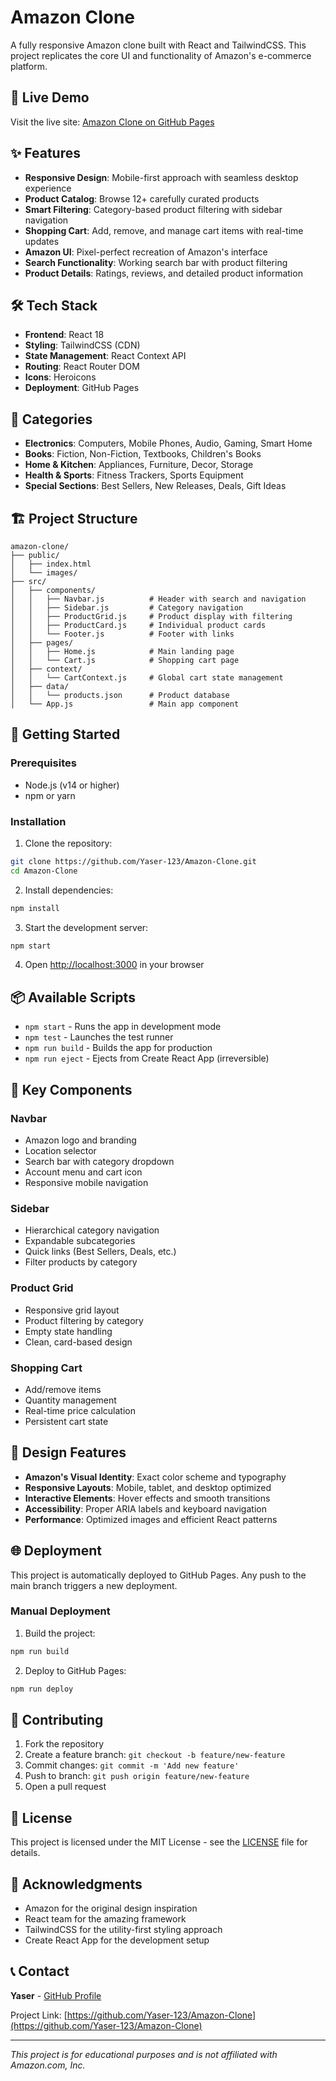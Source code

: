 # Amazon Clone

A fully responsive Amazon clone built with React and TailwindCSS. This project replicates the core UI and functionality of Amazon's e-commerce platform.

## 🚀 Live Demo

Visit the live site: [Amazon Clone on GitHub Pages](https://yaser-123.github.io/deals)

## ✨ Features

- **Responsive Design**: Mobile-first approach with seamless desktop experience
- **Product Catalog**: Browse 12+ carefully curated products
- **Smart Filtering**: Category-based product filtering with sidebar navigation
- **Shopping Cart**: Add, remove, and manage cart items with real-time updates
- **Amazon UI**: Pixel-perfect recreation of Amazon's interface
- **Search Functionality**: Working search bar with product filtering
- **Product Details**: Ratings, reviews, and detailed product information

## 🛠️ Tech Stack

- **Frontend**: React 18
- **Styling**: TailwindCSS (CDN)
- **State Management**: React Context API
- **Routing**: React Router DOM
- **Icons**: Heroicons
- **Deployment**: GitHub Pages

## 📱 Categories

- **Electronics**: Computers, Mobile Phones, Audio, Gaming, Smart Home
- **Books**: Fiction, Non-Fiction, Textbooks, Children's Books
- **Home & Kitchen**: Appliances, Furniture, Decor, Storage
- **Health & Sports**: Fitness Trackers, Sports Equipment
- **Special Sections**: Best Sellers, New Releases, Deals, Gift Ideas

## 🏗️ Project Structure

```
amazon-clone/
├── public/
│   ├── index.html
│   └── images/
├── src/
│   ├── components/
│   │   ├── Navbar.js          # Header with search and navigation
│   │   ├── Sidebar.js         # Category navigation
│   │   ├── ProductGrid.js     # Product display with filtering
│   │   ├── ProductCard.js     # Individual product cards
│   │   └── Footer.js          # Footer with links
│   ├── pages/
│   │   ├── Home.js            # Main landing page
│   │   └── Cart.js            # Shopping cart page
│   ├── context/
│   │   └── CartContext.js     # Global cart state management
│   ├── data/
│   │   └── products.json      # Product database
│   └── App.js                 # Main app component
```

## 🚦 Getting Started

### Prerequisites

- Node.js (v14 or higher)
- npm or yarn

### Installation

1. Clone the repository:
```bash
git clone https://github.com/Yaser-123/Amazon-Clone.git
cd Amazon-Clone
```

2. Install dependencies:
```bash
npm install
```

3. Start the development server:
```bash
npm start
```

4. Open [http://localhost:3000](http://localhost:3000) in your browser

## 📦 Available Scripts

- `npm start` - Runs the app in development mode
- `npm test` - Launches the test runner
- `npm run build` - Builds the app for production
- `npm run eject` - Ejects from Create React App (irreversible)

## 🎯 Key Components

### Navbar
- Amazon logo and branding
- Location selector
- Search bar with category dropdown
- Account menu and cart icon
- Responsive mobile navigation

### Sidebar
- Hierarchical category navigation
- Expandable subcategories
- Quick links (Best Sellers, Deals, etc.)
- Filter products by category

### Product Grid
- Responsive grid layout
- Product filtering by category
- Empty state handling
- Clean, card-based design

### Shopping Cart
- Add/remove items
- Quantity management
- Real-time price calculation
- Persistent cart state

## 🎨 Design Features

- **Amazon's Visual Identity**: Exact color scheme and typography
- **Responsive Layouts**: Mobile, tablet, and desktop optimized
- **Interactive Elements**: Hover effects and smooth transitions
- **Accessibility**: Proper ARIA labels and keyboard navigation
- **Performance**: Optimized images and efficient React patterns

## 🌐 Deployment

This project is automatically deployed to GitHub Pages. Any push to the main branch triggers a new deployment.

### Manual Deployment

1. Build the project:
```bash
npm run build
```

2. Deploy to GitHub Pages:
```bash
npm run deploy
```

## 🤝 Contributing

1. Fork the repository
2. Create a feature branch: `git checkout -b feature/new-feature`
3. Commit changes: `git commit -m 'Add new feature'`
4. Push to branch: `git push origin feature/new-feature`
5. Open a pull request

## 📄 License

This project is licensed under the MIT License - see the [LICENSE](LICENSE) file for details.

## 🙏 Acknowledgments

- Amazon for the original design inspiration
- React team for the amazing framework
- TailwindCSS for the utility-first styling approach
- Create React App for the development setup

## 📞 Contact

**Yaser** - [GitHub Profile](https://github.com/Yaser-123)

Project Link: [https://github.com/Yaser-123/Amazon-Clone](https://github.com/Yaser-123/Amazon-Clone)

---

*This project is for educational purposes and is not affiliated with Amazon.com, Inc.*
